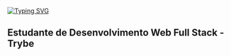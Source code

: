 [![Typing SVG](https://readme-typing-svg.demolab.com/?lines=Olá!!,+tudo+bão+demais?;Second+line+of+text)](https://git.io/typing-svg)

## Estudante de Desenvolvimento Web Full Stack - Trybe 
